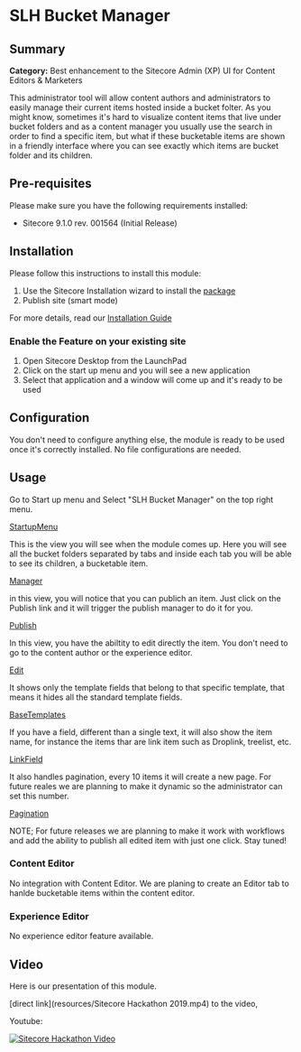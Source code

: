 # SLH Bucket Manager

## Summary

**Category:** Best enhancement to the Sitecore Admin (XP) UI for Content Editors & Marketers

This administrator tool will allow content authors and administrators to easily manage their current items hosted inside a bucket folter. 
As you might know, sometimes it's hard to visualize content items that live under bucket folders and as a content manager you usually use the search in order to find a specific item, but what if these bucketable items are shown in a friendly interface where you can see exactly which items are bucket folder and its children.

## Pre-requisites

Please make sure you have the following requirements installed:

- Sitecore 9.1.0 rev. 001564 (Initial Release)

## Installation

Please follow this instructions to install this module:

1. Use the Sitecore Installation wizard to install the [package](resources/SLH%20Bucket%20Manager.zip)
2. Publish site (smart mode)

For more details, read our [Installation Guide](Installation_Guide.md)

### Enable the Feature on your existing site

1. Open Sitecore Desktop from the LaunchPad
2. Click on the start up menu and you will see a new application
3. Select that application and a window will come up and it's ready to be used


## Configuration

You don't need to configure anything else, the module is ready to be used once it's correctly installed.
No file configurations are needed. 


## Usage

Go to Start up menu and Select "SLH Bucket Manager" on the top right menu.

[StartupMenu](images/StartupMenu.png)

This is the view you will see when the module comes up. Here you will see all the bucket folders separated by tabs and inside each tab you will be able to see its children, a bucketable item. 

[Manager](images/Manager.png)

in this view, you will notice that you can publich an item. Just click on the Publish link and it will trigger the publish manager to do it for you. 

[Publish](images/Publish.png)

In this view, you have the abiltity to edit directly the item. You don't need to go to the content author or the experience editor. 

[Edit](images/Edit.png)

It shows only the template fields that belong to that specific template, that means it hides all the standard template fields. 

[BaseTemplates](images/BaseTemplates.png)

If you have a field, different than a single text, it will also show the item name, for instance the items thar are link item such as Droplink, treelist, etc.

[LinkField](images/LinkField.png)

It also handles pagination, every 10 items it will create a new page. For future reales we are planning to make it dynamic so the administrator can set this number. 

[Pagination](images/Pagination.png)

NOTE; For future releases we are planning to make it work with workflows and add the ability to publish all edited item with just one click. Stay tuned!

### Content Editor

No integration with Content Editor. We are planing to create an Editor tab to hanlde bucketable items within the content editor. 

### Experience Editor

No experience editor feature available.

## Video

Here is our presentation of this module. 

[direct link](resources/Sitecore Hackathon 2019.mp4) to the video, 

Youtube:

[![Sitecore Hackathon Video](https://img.youtube.com/vi/sffI8ac8hPU/0.jpg)](https://youtu.be/1qN9hxwi5WE)







